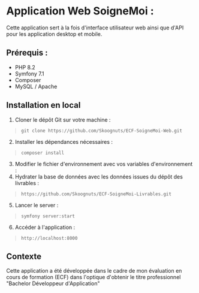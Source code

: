 # Application Web SoigneMoi :

Cette application sert à la fois d'interface utilisateur web ainsi que d'API pour les application desktop et mobile.

## Prérequis :

- PHP 8.2
- Symfony 7.1
- Composer
- MySQL / Apache

## Installation en local

1. Cloner le dépôt Git sur votre machine :

> `git clone https://github.com/Skoognuts/ECF-SoigneMoi-Web.git`
2. Installer les dépendances nécessaires :
> `composer install`
3. Modifier le fichier d'environnement avec vos variables d'environnement :
4. Hydrater la base de données avec les données issues du dépôt des livrables :
> `https://github.com/Skoognuts/ECF-SoigneMoi-Livrables.git`
5. Lancer le server :
> `symfony server:start`
6. Accéder à l'application :
> `http://localhost:8000`

## Contexte

Cette application a été développée dans le cadre de mon évaluation en cours de formation (ECF) dans l'optique d'obtenir le titre professionnel "Bachelor Développeur d'Application"
